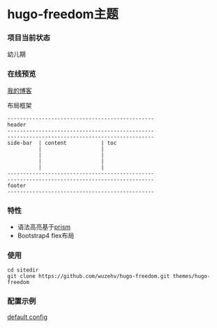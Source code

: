 # hugo-freedom主题

### 项目当前状态
幼儿期

### 在线预览
[我的博客](https://liangjun.work)

布局框架
```
-----------------------------------------------
header
-----------------------------------------------
-----------------------------------------------
side-bar  | content           | toc
          |                   |
          |                   |
          |                   |
          |                   |
-----------------------------------------------
-----------------------------------------------
footer
-----------------------------------------------
```

### 特性
* 语法高亮基于[prism](https://prismjs.com/)
* Bootstrap4 flex布局

### 使用
```
cd sitedir
git clone https://github.com/wuzehv/hugo-freedom.git themes/hugo-freedom
```

### 配置示例
<a href="/config.example.toml">default config</a>
